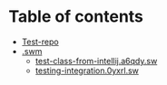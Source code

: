 # Table of contents

* [Test-repo](README.md)
* [.swm](.swm/README.md)
  * [test-class-from-intellij.a6qdy.sw](.swm/test-class-from-intellij.a6qdy.sw.md)
  * [testing-integration.0yxrl.sw](.swm/testing-integration.0yxrl.sw.md)
